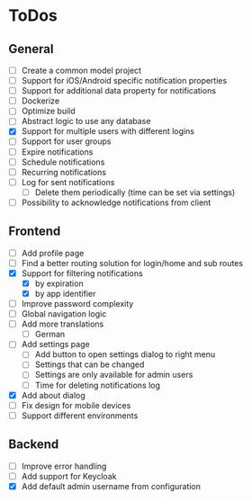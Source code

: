 # ToDos

## General

- [ ] Create a common model project
- [ ] Support for iOS/Android specific notification properties
- [ ] Support for additional data property for notifications
- [ ] Dockerize
- [ ] Optimize build
- [ ] Abstract logic to use any database
- [x] Support for multiple users with different logins
- [ ] Support for user groups
- [ ] Expire notifications 
- [ ] Schedule notifications
- [ ] Recurring notifications
- [ ] Log for sent notifications
  - [ ] Delete them periodically (time can be set via settings)
- [ ] Possibility to acknowledge notifications from client

## Frontend

- [ ] Add profile page
- [ ] Find a better routing solution for login/home and sub routes
- [x] Support for filtering notifications
  - [x] by expiration
  - [x] by app identifier
- [ ] Improve password complexity
- [ ] Global navigation logic
- [ ] Add more translations
    - [ ] German
- [ ] Add settings page
    - [ ] Add button to open settings dialog to right menu
    - [ ] Settings that can be changed
    - [ ] Settings are only available for admin users
    - [ ] Time for deleting notifications log
- [x] Add about dialog
- [ ] Fix design for mobile devices
- [ ] Support different environments

## Backend

- [ ] Improve error handling
- [ ] Add support for Keycloak
- [x] Add default admin username from configuration
